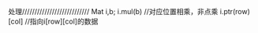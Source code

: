 处理///////////////////////////
Mat i,b;
i.mul(b)  //对应位置相乘，非点乘
i.ptr<uchar>(row)[col] //指向i[row][col]的数据
